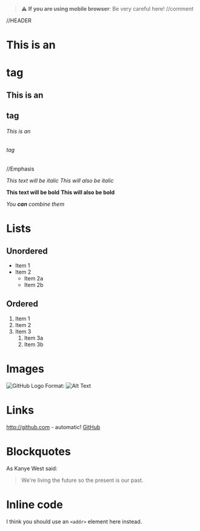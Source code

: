 > :warning: **If you are using mobile browser**: Be very careful here!
//comment

//HEADER
# This is an <h1> tag
## This is an <h2> tag
###### This is an <h6> tag

//Emphasis

*This text will be italic*
_This will also be italic_

**This text will be bold**
__This will also be bold__

_You **can** combine them_

# Lists
## Unordered

* Item 1
* Item 2
  * Item 2a
  * Item 2b
  
## Ordered
  
1. Item 1
1. Item 2
1. Item 3
   1. Item 3a
   1. Item 3b
   
# Images

![GitHub Logo](/images/logo.png)
Format: ![Alt Text](url)

# Links

http://github.com - automatic!
[GitHub](http://github.com)

# Blockquotes

As Kanye West said:

> We're living the future so
> the present is our past.

# Inline code

I think you should use an
`<addr>` element here instead.

